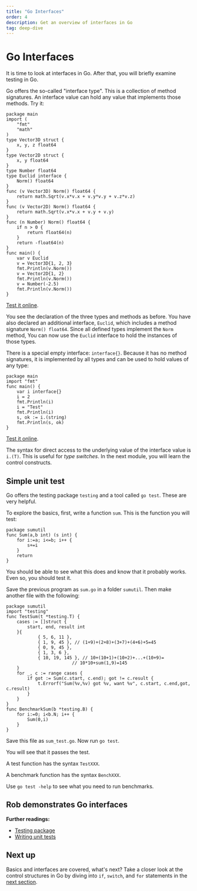 ```yaml
---
title: "Go Interfaces"
order: 4
description: Get an overview of interfaces in Go
tag: deep-dive
---
```


# Go Interfaces

It is time to look at interfaces in Go. After that, you will briefly examine testing in Go.

Go offers the so-called "interface type". This is a collection of method signatures. An interface value can hold any value that implements those methods. Try it:

```golang
package main
import (
    "fmt"
    "math"
)
type Vector3D struct {
    x, y, z float64
}
type Vector2D struct {
    x, y float64
}
type Number float64
type Euclid interface {
    Norm() float64
}
func (v Vector3D) Norm() float64 {
    return math.Sqrt(v.x*v.x + v.y*v.y + v.z*v.z)
}
func (v Vector2D) Norm() float64 {
    return math.Sqrt(v.x*v.x + v.y + v.y)
}
func (n Number) Norm() float64 {
    if n > 0 {
        return float64(n)
    }
    return -float64(n)
}
func main() {
    var v Euclid
    v = Vector3D{1, 2, 3}
    fmt.Println(v.Norm())
    v = Vector2D{1, 2}
    fmt.Println(v.Norm())
    v = Number(-2.5)
    fmt.Println(v.Norm())
}
```

<HighlightBox type="tip">

[Test it online](https://go.dev/play/p/lOEgFlWL2JI).

</HighlightBox>

You see the declaration of the three types and methods as before. You have also declared an additional interface, `Euclid`, which includes a method signature `Norm() float64`. Since all defined types implement the `Norm` method, You can now use the `Euclid` interface to hold the instances of those types.

There is a special empty interface: `interface{}`. Because it has no method signatures, it is implemented by all types and can be used to hold values of any type:
    
```golang
package main
import "fmt"
func main() {
    var i interface{}
    i = 2
    fmt.Println(i)
    i = "Test"
    fmt.Println(i)
    s, ok := i.(string)
    fmt.Println(s, ok)
}
```

<HighlightBox type="tip">

[Test it online](https://go.dev/play/p/p9bTIVlCPfr).

</HighlightBox>

The syntax for direct access to the underlying value of the interface value is `i.(T)`. This is useful for *type switches*. In the next module, you will learn the control constructs.

## Simple unit test

Go offers the testing package `testing` and a tool called `go test`. These are very helpful.

To explore the basics, first, write a function `sum`. This is the function you will test:

```
package sumutil
func Sum(a,b int) (s int) {
    for i:=a; i<=b; i++ {
        s+=i
    } 
    return
}
```

You should be able to see what this does and know that it probably works. Even so, you should test it.

Save the previous program as `sum.go` in a folder `sumutil`. Then make another file with the following:

```
package sumutil
import "testing"
func TestSum(t *testing.T) {
    cases := []struct {
        start, end, result int
    }{
            { 5, 6, 11 },
            { 1, 9, 45 }, // (1+9)+(2+8)+(3+7)+(4+6)+5=45
            { 0, 9, 45 }, 
            { 1, 3, 6 },
            { 10, 19, 145 }, // 10+(10+1)+(10+2)+...+(10+9)=
                         // 10*10+sum(1,9)=145
    }
    for _, c := range cases {
        if got := Sum(c.start, c.end); got != c.result {
            t.Errorf("Sum(%v,%v) got %v, want %v", c.start, c.end,got, c.result)
        }
    }
}
func BenchmarkSum(b *testing.B) {
    for i:=0; i<b.N; i++ {
        Sum(0,i)
    }
}
```

Save this file as `sum_test.go`. Now run `go test`.

You will see that it passes the test.

<HighlightBox type="note">

A test function has the syntax `TestXXX`.

A benchmark function has the syntax `BenchXXX`.

</HighlightBox>

Use `go test -help` to see what you need to run benchmarks.

## Rob demonstrates Go interfaces

<YoutubePlayer videoId="dnOCJApbJB8"/>

<HighlightBox type="reading">

**Further readings:**

* [Testing package](https://golang.org/pkg/testing/)
* [Writing unit tests](https://blog.alexellis.io/golang-writing-unit-tests/)

</HighlightBox>

## Next up

Basics and interfaces are covered, what's next? Take a closer look at the control structures in Go by diving into `if`, `switch`, and `for` statements in the [next section](./4_control.md).

